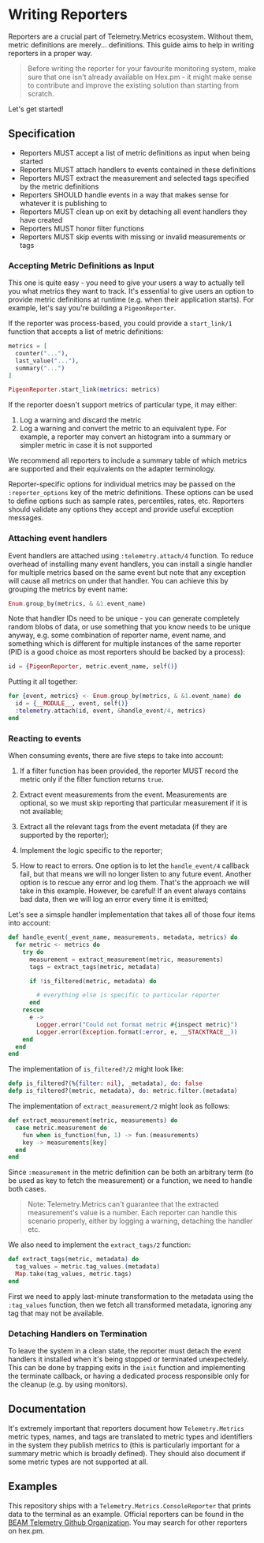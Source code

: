 # Writing Reporters

Reporters are a crucial part of Telemetry.Metrics ecosystem. Without them, metric
definitions are merely... definitions. This guide aims to help in writing reporters
in a proper way.

> Before writing the reporter for your favourite monitoring system, make sure that one isn't
> already available on Hex.pm - it might make sense to contribute and improve the existing
> solution than starting from scratch.

Let's get started!

## Specification

  - Reporters MUST accept a list of metric definitions as input when being started
  - Reporters MUST attach handlers to events contained in these definitions
  - Reporters MUST extract the measurement and selected tags specified by the metric definitions
  - Reporters SHOULD handle events in a way that makes sense for whatever it
    is publishing to
  - Reporters MUST clean up on exit by detaching all event handlers they have created
  - Reporters MUST honor filter functions
  - Reporters MUST skip events with missing or invalid measurements or tags

### Accepting Metric Definitions as Input

This one is quite easy - you need to give your users a way to actually tell you what metrics
they want to track. It's essential to give users an option to provide metric definitions
at runtime (e.g. when their application starts). For example, let's say you're building a 
`PigeonReporter`.

If the reporter was process-based, you could provide a `start_link/1` function that accepts
a list of metric definitions:

```elixir
metrics = [
  counter("..."),
  last_value("..."),
  summary("...")
]

PigeonReporter.start_link(metrics: metrics)
```

If the reporter doesn't support metrics of particular type, it may either:

  1. Log a warning and discard the metric
  2. Log a warning and convert the metric to an equivalent type. For example, a reporter
     may convert an histogram into a summary or simpler metric in case it is not supported

We recommend all reporters to include a summary table of which metrics are supported and
their equivalents on the adapter terminology.

Reporter-specific options for individual metrics may be passed on the `:reporter_options`
key of the metric definitions. These options can be used to define options such as sample
rates, percentiles, rates, etc. Reporters should validate any options they accept and
provide useful exception messages.

### Attaching event handlers

Event handlers are attached using `:telemetry.attach/4` function. To reduce overhead of
installing many event handlers, you can install a single handler for multiple metrics
based on the same event but note that any exception will cause all metrics on under that
handler. You can achieve this by grouping the metrics by event name:

```elixir
Enum.group_by(metrics, & &1.event_name)
```

Note that handler IDs need to be unique - you can generate completely random blobs of
data, or use something that you know needs to be unique anyway, e.g. some combination
of reporter name, event name, and something which is different for multiple instances
of the same reporter (PID is a good choice as most reporters should be backed by a process):

```elixir
id = {PigeonReporter, metric.event_name, self()}
```

Putting it all together:

```elixir
for {event, metrics} <- Enum.group_by(metrics, & &1.event_name) do
  id = {__MODULE__, event, self()}
  :telemetry.attach(id, event, &handle_event/4, metrics)
end
```

### Reacting to events

When consuming events, there are five steps to take into account:

1. If a filter function has been provided, the reporter MUST record the metric only if the
   filter function returns `true`.

2. Extract event measurements from the event. Measurements are optional, so we must skip
   reporting that particular measurement if it is not available;

3. Extract all the relevant tags from the event metadata (if they are supported by the reporter);

4. Implement the logic specific to the reporter;

5. How to react to errors. One option is to let the `handle_event/4` callback fail, but
that means we will no longer listen to any future event. Another option is to rescue any
error and log them. That's the approach we will take in this example. However, be careful!
If an event always contains bad data, then we will log an error every time it is emitted;

Let's see a simsple handler implementation that takes all of those four items into account:

```elixir
def handle_event(_event_name, measurements, metadata, metrics) do
  for metric <- metrics do
    try do
      measurement = extract_measurement(metric, measurements)
      tags = extract_tags(metric, metadata)

      if !is_filtered(metric, metadata) do

        # everything else is specific to particular reporter
      end
    rescue
      e ->
        Logger.error("Could not format metric #{inspect metric}")
        Logger.error(Exception.format(:error, e, __STACKTRACE__))
    end
  end
end
```

The implementation of `is_filtered?/2` might look like:

```elixir
defp is_filtered?(%{filter: nil}, _metadata), do: false
defp is_filtered?(metric, metadata), do: metric.filter.(metadata)
```

The implementation of `extract_measurement/2` might look as follows:

```elixir
def extract_measurement(metric, measurements) do
  case metric.measurement do
    fun when is_function(fun, 1) -> fun.(measurements)
    key -> measurements[key]
  end
end
```

Since `:measurement` in the metric definition can be both an arbitrary term (to be used
as key to fetch the measurement) or a function, we need to handle both cases.

> Note: Telemetry.Metrics can't guarantee that the extracted measurement's value is a number.
> Each reporter can handle this scenario properly, either by logging a warning, detaching
> the handler etc.

We also need to implement the `extract_tags/2` function:

```elixir
def extract_tags(metric, metadata) do
  tag_values = metric.tag_values.(metadata)
  Map.take(tag_values, metric.tags)
end
```

First we need to apply last-minute transformation to the metadata using the `:tag_values`
function, then we fetch all transformed metadata, ignoring any tag that may not be available.

### Detaching Handlers on Termination

To leave the system in a clean state, the reporter must detach the event handlers it installed
when it's being stopped or terminated unexpectedely. This can be done by trapping exits in the
`init` function and implementing the terminate callback, or having a dedicated process 
responsible only for the cleanup (e.g. by using monitors).

## Documentation

It's extremely important that reporters document how `Telemetry.Metrics` metric types, names,
and tags are translated to metric types and identifiers in the system they publish metrics to
(this is particularly important for a summary metric which is broadly defined). They should also
document if some metric types are not supported at all.

## Examples

This repository ships with a `Telemetry.Metrics.ConsoleReporter` that prints data to the
terminal as an example. Official reporters can be found in the [BEAM Telemetry Github Organization](https://github.com/beam-telemetry). You may search for other reporters on hex.pm.
